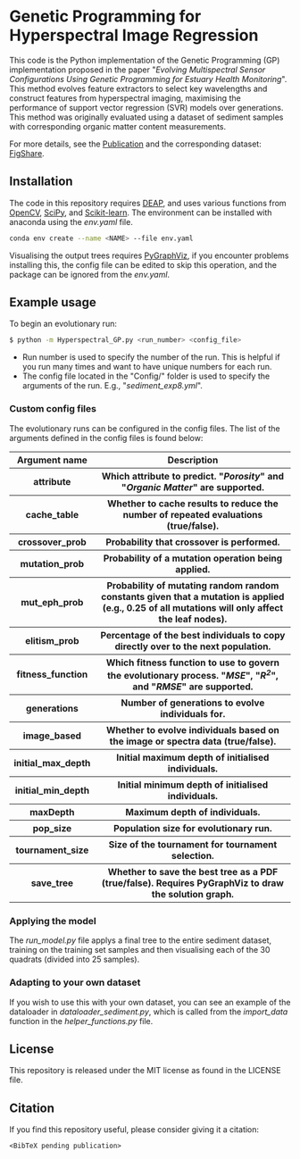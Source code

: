 # Genetic Programming for Hyperspectral Image Regression

This code is the Python implementation of the Genetic Programming (GP) implementation proposed in the paper "<i>Evolving Multispectral Sensor Configurations Using Genetic Programming for Estuary Health Monitoring</i>". This method evolves feature extractors to select key wavelengths and construct features from hyperspectral imaging, maximising the performance of support vector regression (SVR) models over generations. This method was originally evaluated using a dataset of sediment samples with corresponding organic matter content measurements.

For more details, see the [Publication](https://doi.org/10.1080/03036758.2024.2393297) and the corresponding dataset: [FigShare](http://doi.org/10.17608/k6.auckland.25546396).

## Installation

The code in this repository requires [DEAP](https://github.com/DEAP/deap), and uses various functions from [OpenCV](https://github.com/opencv/opencv), [SciPy](https://docs.scipy.org/doc/scipy/), and [Scikit-learn](https://scikit-learn.org/). The environment can be installed with anaconda using the <i>env.yaml</i> file.

```bash
conda env create --name <NAME> --file env.yaml
```

Visualising the output trees requires [PyGraphViz](https://pygraphviz.github.io/), if you encounter problems installing this, the config file can be edited to skip this operation, and the package can be ignored from the <i>env.yaml</i>.

## Example usage
To begin an evolutionary run: 

```bash
$ python -m Hyperspectral_GP.py <run_number> <config_file>
```

* Run number is used to specify the number of the run. This is helpful if you run many times and want to have unique numbers for each run.
* The config file located in the "Config/" folder is used to specify the arguments of the run. E.g., "<i>sediment_exp8.yml</i>".


### Custom config files
The evolutionary runs can be configured in the config files. The list of the arguments defined in the config files is found below:

<table>
  <tr>
    <th>Argument name</th>
    <th>Description</th>
  </tr>
  <tr>
    <th>attribute</th>
    <th>Which attribute to predict. "<i>Porosity</i>" and "<i>Organic Matter</i>" are supported.</th>
  </tr>
  <tr>
    <th>cache_table</th>
    <th>Whether to cache results to reduce the number of repeated evaluations (true/false).</th>
  </tr>
  <tr>
    <th>crossover_prob</th>
    <th>Probability that crossover is performed.</th>
  </tr>
    <tr>
    <th>mutation_prob</th>
    <th>Probability of a mutation operation being applied.</th>
  </tr>
  <tr>
    <th>mut_eph_prob</th>
    <th>Probability of mutating random random constants given that a mutation is applied (e.g., 0.25 of all mutations will only affect the leaf nodes). </th>
  </tr>
  <tr>
    <th>elitism_prob</th>
    <th>Percentage of the best individuals to copy directly over to the next population.</th>
  </tr>
  <tr>
    <th>fitness_function</th>
    <th>Which fitness function to use to govern the evolutionary process. "<i>MSE</i>", "<i>R<sup>2</sup></i>", and "<i>RMSE</i>" are supported.</th>
  </tr>
  <tr>
    <th>generations</th>
    <th>Number of generations to evolve individuals for.</th>
  </tr>
  <tr>
    <th>image_based</th>
    <th>Whether to evolve individuals based on the image or spectra data (true/false).</th>
  </tr>
  <tr>
    <th>initial_max_depth</th>
    <th>Initial maximum depth of initialised individuals.</th>
  </tr>
  <tr>
    <th>initial_min_depth</th>
    <th>Initial minimum depth of initialised individuals.</th>
  </tr>
  <tr>
    <th>maxDepth</th>
    <th>Maximum depth of individuals.</th>
  </tr>
  <tr>
    <th>pop_size</th>
    <th>Population size for evolutionary run.</th>
  </tr>
  <tr>
    <th>tournament_size</th>
    <th>Size of the tournament for tournament selection.</th>
  </tr>
  <tr>
    <th>save_tree</th>
    <th>Whether to save the best tree as a PDF (true/false). Requires PyGraphViz to draw the solution graph.</th>
  </tr>
  </table>

### Applying the model

The <i>run_model.py</i> file applys a final tree to the entire sediment dataset, training on the training set samples and then visualising each of the 30 quadrats (divided into 25 samples).


### Adapting to your own dataset

If you wish to use this with your own dataset, you can see an example of the dataloader in <i>dataloader_sediment.py</i>, which is called from the <i>import_data</i> function in the <i>helper_functions.py</i> file.

## License

This repository is released under the MIT license as found in the LICENSE file.

## Citation

If you find this repository useful, please consider giving it a citation:

```
<BibTeX pending publication>
```
